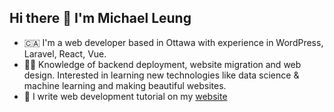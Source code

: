 ## Hi there 👋 I'm Michael Leung

* 🇨🇦 I'm a web developer based in Ottawa with  experience in WordPress, Laravel, React, Vue.
* 👨‍💻 Knowledge of backend deployment, website migration and web design. Interested in learning new technologies like data science & machine learning and making beautiful websites.
* 👀 I write web development tutorial on my [website](https://www.mikeleung.ca)





